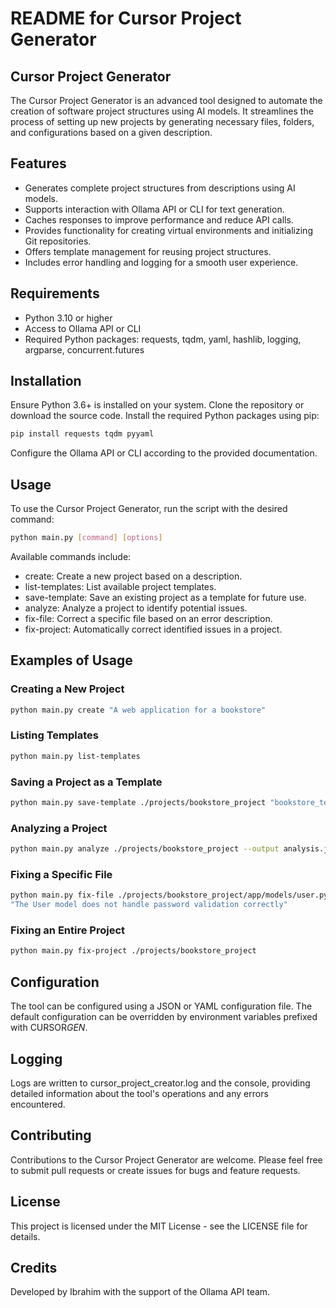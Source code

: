 # README for Cursor Project Generator

## Cursor Project Generator

The Cursor Project Generator is an advanced tool designed to automate the creation
of software project structures using AI models. It streamlines the process of
setting up new projects by generating necessary files, folders, and
configurations based on a given description.

## Features

- Generates complete project structures from descriptions using AI models.
- Supports interaction with Ollama API or CLI for text generation.
- Caches responses to improve performance and reduce API calls.
- Provides functionality for creating virtual environments and initializing
Git repositories.
- Offers template management for reusing project structures.
- Includes error handling and logging for a smooth user experience.

## Requirements

- Python 3.10 or higher
- Access to Ollama API or CLI
- Required Python packages: requests, tqdm, yaml, hashlib, logging, argparse,
concurrent.futures

## Installation

Ensure Python 3.6+ is installed on your system.
Clone the repository or download the source code.
Install the required Python packages using pip:

```bash
pip install requests tqdm pyyaml
```

Configure the Ollama API or CLI according to the provided documentation.

## Usage

To use the Cursor Project Generator, run the script with the desired command:

```bash
python main.py [command] [options]
```

Available commands include:

- create: Create a new project based on a description.
- list-templates: List available project templates.
- save-template: Save an existing project as a template for future use.
- analyze: Analyze a project to identify potential issues.
- fix-file: Correct a specific file based on an error description.
- fix-project: Automatically correct identified issues in a project.

## Examples of Usage

### Creating a New Project

```bash
python main.py create "A web application for a bookstore"
```

### Listing Templates

```bash
python main.py list-templates
```

### Saving a Project as a Template

```bash
python main.py save-template ./projects/bookstore_project "bookstore_template"
```

### Analyzing a Project

```bash
python main.py analyze ./projects/bookstore_project --output analysis.json
```

### Fixing a Specific File

```bash
python main.py fix-file ./projects/bookstore_project/app/models/user.py
"The User model does not handle password validation correctly"
```

### Fixing an Entire Project

```bash
python main.py fix-project ./projects/bookstore_project
```

## Configuration

The tool can be configured using a JSON or YAML configuration file.
The default configuration can be overridden by environment
variables prefixed with CURSOR*GEN*.

## Logging

Logs are written to cursor_project_creator.log and the console,
providing detailed information about the tool's operations and
any errors encountered.

## Contributing

Contributions to the Cursor Project Generator are welcome.
Please feel free to submit pull requests or create issues
for bugs and feature requests.

## License

This project is licensed under the MIT License -
see the LICENSE file for details.

## Credits

Developed by Ibrahim with the support of the Ollama API team.
